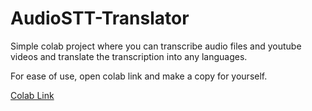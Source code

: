 # AudioSTT-Translator
Simple colab project where you can transcribe audio files and youtube videos and translate the transcription into any languages.

For ease of use, open colab link and make a copy for yourself.

[Colab Link](https://colab.research.google.com/github/notnoc/AudioSTT-Translator/blob/main/AudioSTT_Translator.ipynb)
